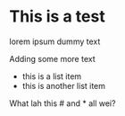 # This is a test

lorem ipsum dummy text

Adding some more text

* this is a list item
* this is another list item

What lah this # and * all wei?
